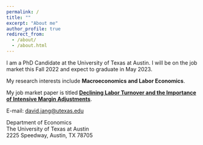 ```yaml
---
permalink: /
title: ""
excerpt: "About me"
author_profile: true
redirect_from: 
  - /about/
  - /about.html
---
```


I am a PhD Candidate at the University of Texas at Austin. I will be on the job market this Fall 2022 and expect to graduate in May 2023.

My research interests include **Macroeconomics and Labor Economics**.

My job market paper is titled **<u>Declining Labor Turnover and the Importance of Intensive Margin Adjustments</u>**.

E-mail: david.jang@utexas.edu <br>

Department of Economics <br>
The University of Texas at Austin <br>
2225 Speedway, Austin, TX 78705
